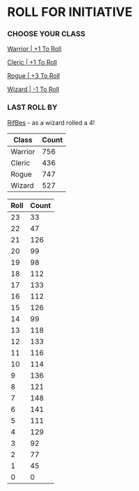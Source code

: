 # ROLL FOR INITIATIVE
### CHOOSE YOUR CLASS

[Warrior | +1 To Roll](https://github.com/benjaminsampica/benjaminsampica/issues/new?title=roll%7Cwarrior&body=Just+click+%27Create%27.)

[Cleric | +1 To Roll](https://github.com/benjaminsampica/benjaminsampica/issues/new?title=roll%7Ccleric&body=Just+click+%27Create%27.)

[Rogue | +3 To Roll](https://github.com/benjaminsampica/benjaminsampica/issues/new?title=roll%7Crogue&body=Just+click+%27Create%27.)

[Wizard | -1 To Roll](https://github.com/benjaminsampica/benjaminsampica/issues/new?title=roll%7Cwizard&body=Just+click+%27Create%27.)
### LAST ROLL BY
[RifBes](https://www.github.com/RifBes) - as a wizard rolled a 4!

|Class|Count|
|-|-|
|Warrior|756|
|Cleric|436|
|Rogue|747|
|Wizard|527|

|Roll|Count|
|-|-|
|23|33
|22|47
|21|126
|20|99
|19|98
|18|112
|17|133
|16|112
|15|126
|14|99
|13|118
|12|133
|11|116
|10|114
|9|136
|8|121
|7|148
|6|141
|5|111
|4|129
|3|92
|2|77
|1|45
|0|0
